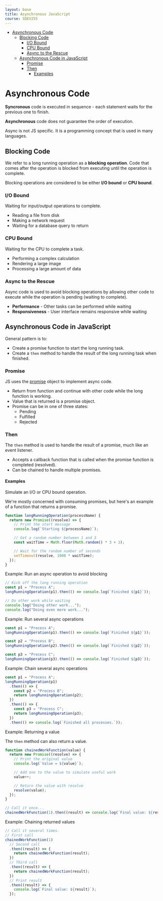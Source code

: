 ```yaml
---
layout: base
title: Asynchronous JavaScript
course: SDEV255
---
```


- [Asynchronous Code](#asynchronous-code)
  - [Blocking Code](#blocking-code)
    - [I/O Bound](#io-bound)
    - [CPU Bound](#cpu-bound)
    - [Async to the Rescue](#async-to-the-rescue)
  - [Asynchronous Code in JavaScript](#asynchronous-code-in-javascript)
    - [Promise](#promise)
    - [Then](#then)
      - [Examples](#examples)

# Asynchronous Code

**Syncronous** code is executed in sequence - each statement waits for the previous one to finish.

**Asynchronous** code does not guarantee the order of execution.

Async is not JS specific. It is a programming concept that is used in many languages.

## Blocking Code

We refer to a long running operation as a **blocking operation**. Code that comes after the operation is blocked from executing until the operation is complete.

Blocking operations are considered to be either **I/O bound** or **CPU bound**.

### I/O Bound

Waiting for input/output operations to complete.

- Reading a file from disk
- Making a network request
- Waiting for a database query to return

### CPU Bound

Waiting for the CPU to complete a task.

- Performing a complex calculation
- Rendering a large image
- Processing a large amount of data

### Async to the Rescue

Async code is used to avoid blocking operations by allowing other code to execute while the operation is pending (waiting to complete).

- **Performance** - Other tasks can be performed while waiting
- **Responsiveness** - User interface remains responsive while waiting

## Asynchronous Code in JavaScript

General pattern is to:

- Create a promise function to start the long running task.
- Create a `then` method to handle the result of the long running task when finished.

### Promise

JS uses the [promise](https://developer.mozilla.org/en-US/docs/Web/JavaScript/Reference/Global_Objects/Promise) object to implement async code.

- Return from function and continue with other code while the long function is working.
- Value that is returned is a promise object.
- Promise can be in one of three states:
  - Pending
  - Fulfilled
  - Rejected

### Then

The `then` method is used to handle the result of a promise, much like an event listener.

- Accepts a callback function that is called when the promise function is completed (resolved).
- Can be chained to handle multiple promises.

#### Examples

<p class="demo">Simulate an I/O or CPU bound operation.</p>

We're mostly concerned with consuming promises, but here's an example of a function that returns a promise.

```javascript
function longRunningOperation(processName) {
  return new Promise((resolve) => {
    // Print the start message
    console.log(`Starting ${processName}`);

    // Get a random number between 1 and 3
    const waitTime = Math.floor(Math.random() * 3 + 1);

    // Wait for the random number of seconds
    setTimeout(resolve, 1000 * waitTime);
  });
}
```

<p class="demo">Example: Run an async operation to avoid blocking</p>

```javascript
// Kick off the long running operation
const p1 = "Process A";
longRunningOperation(p1).then(() => console.log(`Finished ${p1}`));

// Do other work while waiting
console.log("Doing other work...");
console.log("Doing even more work...");
```

<p class="demo">Example: Run several async operations<p>

```javascript
const p1 = "Process A";
longRunningOperation(p1).then(() => console.log(`Finished ${p1}`));

const p2 = "Process B";
longRunningOperation(p2).then(() => console.log(`Finished ${p2}`));

const p3 = "Process C";
longRunningOperation(p3).then(() => console.log(`Finished ${p3}`));
```

<p class="demo">Example: Chain several async operations<p>

```javascript
const p1 = "Process A";
longRunningOperation(p1)
  .then(() => {
    const p2 = "Process B";
    return longRunningOperation(p2);
  })
  .then(() => {
    const p3 = "Process C";
    return longRunningOperation(p3);
  })
  .then(() => console.log(`Finished all processes.`));
```

<p class="demo">Example: Returning a value<p>

The `then` method can also return a value.

```javascript
function chainedWorkFunction(value) {
  return new Promise((resolve) => {
    // Print the original value
    console.log(`Value = ${value}`);

    // Add one to the value to simulate useful work
    value++;

    // Return the value with resolve
    resolve(value);
  });
}

// Call it once...
chainedWorkFunction(1).then((result) => console.log(`Final value: ${result}`));
```

<p class="demo">Example: Chaining returned values<p>

```javascript
// Call it several times.
// First call
chainedWorkFunction(1)
  // Second call
  .then((result) => {
    return chainedWorkFunction(result);
  })
  // Third call
  .then((result) => {
    return chainedWorkFunction(result);
  })
  // Print result
  .then((result) => {
    console.log(`Final value: ${result}`);
  });
```
